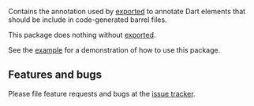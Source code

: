 Contains the annotation used by [exported] to annotate Dart elements that
should be include in code-generated barrel files.

This package does nothing without [exported].

See the [example] for a demonstration of how to use this package.

## Features and bugs

Please file feature requests and bugs at the [issue tracker][tracker].

[example]: https://github.com/jnnkmsr/exported/tree/master/exported/example
[exported]: https://pub.dev/packages/exported
[tracker]: https://github.com/jnnkmsr/exported/issues
